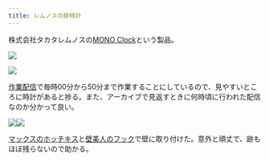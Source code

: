 ```yaml
---
title: レムノスの掛時計
---
```

株式会社タカタレムノスの[MONO Clock](https://www.amazon.co.jp/dp/B004UIT8BK)という製品。

![](https://lh4.googleusercontent.com/nDc9OZuihnMqXb6q8fLC6zs2hpd5Yi56AM_ZRsLjhAF8fX6C_yWXZOzXPwAvHJyTB0HWf094Wbv1pNd8krq4P7E106ciYPvcHiqVjPWi2il6wilvmUY0tVrK9XSr7mLnrpqnN1Vw4tGIM4y8n31uog)

![](https://lh4.googleusercontent.com/63tOqdQ98Ay-HaQQlJmOR9TfBuDvqTLLDGaZxco8jEwD04hFeXfoJNsDyqygvkirVUQewhvvmofkmErRD06i9On3Y2udzy_vJ4zLKU0-OeXdd9NQ7DGIUeeSR-ZNvA6WK9RnVmQyVf1i2fm8UofR4A)

[作業配信](https://www.youtube.com/channel/UC5s-KpSDGzxWPWNv94PnJHw)で毎時00分から50分まで作業することにしているので、見やすいところに時計があると捗る。また、アーカイブで見返すときに何時頃に行われた配信なのか分かって良い。

![](https://lh5.googleusercontent.com/PNgOP8M0KXW-boEk5UYIm4-HNtHQFGA03p7Xphq7aqASanZi25KZP8-sOBOOL914ZsZuI8hDu_dwozTycriai52Q9QXdpMqE_9OdGjJ_USneJDoDCMHcMOyfJ77X4MtnQh3fJWqwTMBwG-xPheZsww)![](https://lh5.googleusercontent.com/o_YFCXLZz4Tp6Vq1qzon2XFnLMU5sxpGm2Wc7WfuqEw3jdjDWfRcglQ7_19gl_SQGlVkqwIYNhkYeLv7-N93Cg0pgSHyL-Nvg7GAKZGUCnuid_UmwmQDxOGzkTwguqrPFH6-kGEq_EZFnipdk2dqOA)

[マックスのホッチキス](https://www.amazon.co.jp/dp/B000O9WRWG)と[壁美人のフック](https://www.amazon.co.jp/dp/B00CU78TDG)で壁に取り付けた。意外と頑丈で、跡もほぼ残らないので助かる。
